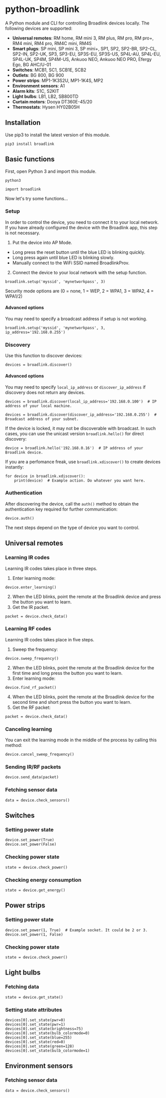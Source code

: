 # python-broadlink

A Python module and CLI for controlling Broadlink devices locally. The following devices are supported:

- **Universal remotes**: RM home, RM mini 3, RM plus, RM pro, RM pro+, RM4 mini, RM4 pro, RM4C mini, RM4S
- **Smart plugs**: SP mini, SP mini 3, SP mini+, SP1, SP2, SP2-BR, SP2-CL, SP2-IN, SP2-UK, SP3, SP3-EU, SP3S-EU, SP3S-US, SP4L-AU, SP4L-EU, SP4L-UK, SP4M, SP4M-US, Ankuoo NEO, Ankuoo NEO PRO, Efergy Ego, BG AHC/U-01
- **Switches**: MCB1, SC1, SCB1E, SCB2
- **Outlets**: BG 800, BG 900
- **Power strips**: MP1-1K3S2U, MP1-1K4S, MP2
- **Environment sensors**: A1
- **Alarm kits**: S1C, S2KIT
- **Light bulbs**: LB1, LB2, SB800TD
- **Curtain motors**: Dooya DT360E-45/20
- **Thermostats**: Hysen HY02B05H

## Installation

Use pip3 to install the latest version of this module.

```
pip3 install broadlink
```

## Basic functions

First, open Python 3 and import this module.

```
python3
```
```python3
import broadlink
```

Now let's try some functions...

### Setup

In order to control the device, you need to connect it to your local network. If you have already configured the device with the Broadlink app, this step is not necessary.

1. Put the device into AP Mode.
  - Long press the reset button until the blue LED is blinking quickly.
  - Long press again until blue LED is blinking slowly.
  - Manually connect to the WiFi SSID named BroadlinkProv.
2. Connect the device to your local network with the setup function.
```python3
broadlink.setup('myssid', 'mynetworkpass', 3)
```

Security mode options are (0 = none, 1 = WEP, 2 = WPA1, 3 = WPA2, 4 = WPA1/2)

#### Advanced options

You may need to specify a broadcast address if setup is not working.
```python3
broadlink.setup('myssid', 'mynetworkpass', 3, ip_address='192.168.0.255')
```

### Discovery

Use this function to discover devices:

```python3
devices = broadlink.discover()
```

#### Advanced options
You may need to specify `local_ip_address` or `discover_ip_address` if discovery does not return any devices.

```python3
devices = broadlink.discover(local_ip_address='192.168.0.100')  # IP address of your local machine.
```

```python3
devices = broadlink.discover(discover_ip_address='192.168.0.255')  # Broadcast address of your subnet.
```

If the device is locked, it may not be discoverable with broadcast. In such cases, you can use the unicast version `broadlink.hello()` for direct discovery:
```python3
device = broadlink.hello('192.168.0.16')  # IP address of your Broadlink device.
```

If you are a perfomance freak, use `broadlink.xdiscover()` to create devices instantly:
```python3
for device in broadlink.xdiscover():
    print(device)  # Example action. Do whatever you want here.
```

### Authentication
After discovering the device, call the `auth()` method to obtain the authentication key required for further communication:
```python3
device.auth()
```

The next steps depend on the type of device you want to control.

## Universal remotes

### Learning IR codes

Learning IR codes takes place in three steps.

1. Enter learning mode:
```python3
device.enter_learning()
```
2. When the LED blinks, point the remote at the Broadlink device and press the button you want to learn.
3. Get the IR packet.
```python3
packet = device.check_data()
```

### Learning RF codes

Learning IR codes takes place in five steps.

1. Sweep the frequency:
```python3
device.sweep_frequency()
```
2. When the LED blinks, point the remote at the Broadlink device for the first time and long press the button you want to learn.
3. Enter learning mode:
```python3
device.find_rf_packet()
```
4. When the LED blinks, point the remote at the Broadlink device for the second time and short press the button you want to learn.
5. Get the RF packet:
```python3
packet = device.check_data()
```

### Canceling learning

You can exit the learning mode in the middle of the process by calling this method:
```python3
device.cancel_sweep_frequency()
```

### Sending IR/RF packets
```python3
device.send_data(packet)
```

### Fetching sensor data
```python3
data = device.check_sensors()
```

## Switches

### Setting power state
```python3
device.set_power(True)
device.set_power(False)
```

### Checking power state
```python3
state = device.check_power()
```

### Checking energy consumption
```python3
state = device.get_energy()
```

## Power strips

### Setting power state
```python3
device.set_power(1, True)  # Example socket. It could be 2 or 3.
device.set_power(1, False)
```

### Checking power state
```python3
state = device.check_power()
```

## Light bulbs

### Fetching data
```python3
state = device.get_state()
```

### Setting state attributes
```python3
devices[0].set_state(pwr=0)
devices[0].set_state(pwr=1)
devices[0].set_state(brightness=75)
devices[0].set_state(bulb_colormode=0)
devices[0].set_state(blue=255)
devices[0].set_state(red=0)
devices[0].set_state(green=128)
devices[0].set_state(bulb_colormode=1)
```

## Environment sensors

### Fetching sensor data
```python3
data = device.check_sensors()
```